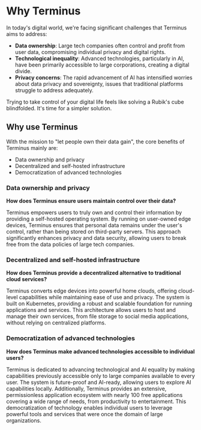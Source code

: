 # Why Terminus

In today's digital world, we're facing significant challenges that Terminus aims to address:

- **Data ownership**: Large tech companies often control and profit from user data, compromising individual privacy and digital rights.
- **Technological inequality**: Advanced technologies, particularly in AI, have been primarily accessible to large corporations, creating a digital divide.
- **Privacy concerns**: The rapid advancement of AI has intensified worries about data privacy and sovereignty, issues that traditional platforms struggle to address adequately.

Trying to take control of your digital life feels like solving a Rubik's cube blindfolded. It's time for a simpler solution.

## Why use Terminus

With the mission to "let people own their data gain", the core benefits of Terminus mainly are:

* Data ownership and privacy
* Decentralized and self-hosted infrastructure
* Democratization of advanced technologies

### Data ownership and privacy
**How does Terminus ensure users maintain control over their data?**

Terminus empowers users to truly own and control their information by providing a self-hosted operating system. By running on user-owned edge devices, Terminus ensures that personal data remains under the user's control, rather than being stored on third-party servers. This approach significantly enhances privacy and data security, allowing users to break free from the data policies of large tech companies.

### Decentralized and self-hosted infrastructure
**How does Terminus provide a decentralized alternative to traditional cloud services?**

Terminus converts edge devices into powerful home clouds, offering cloud-level capabilities while maintaining ease of use and privacy. The system is built on Kubernetes, providing a robust and scalable foundation for running applications and services. This architecture allows users to host and manage their own services, from file storage to social media applications, without relying on centralized platforms.

### Democratization of advanced technologies
**How does Terminus make advanced technologies accessible to individual users?**

Terminus is dedicated to advancing technological and AI equality by making capabilities previously accessible only to large companies available to every user. The system is future-proof and AI-ready, allowing users to explore AI capabilities locally. Additionally, Terminus provides an extensive, permissionless application ecosystem with nearly 100 free applications covering a wide range of needs, from productivity to entertainment. This democratization of technology enables individual users to leverage powerful tools and services that were once the domain of large organizations.
